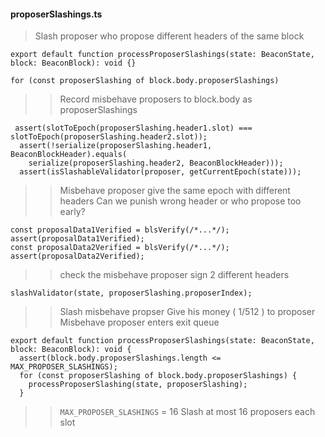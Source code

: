 #### proposerSlashings.ts
> Slash proposer who propose different headers of the same block
> 
    export default function processProposerSlashings(state: BeaconState, block: BeaconBlock): void {}

>
    for (const proposerSlashing of block.body.proposerSlashings)

>> Record misbehave proposers to block.body as proposerSlashings       

     assert(slotToEpoch(proposerSlashing.header1.slot) === slotToEpoch(proposerSlashing.header2.slot));
      assert(!serialize(proposerSlashing.header1, BeaconBlockHeader).equals(
        serialize(proposerSlashing.header2, BeaconBlockHeader)));
      assert(isSlashableValidator(proposer, getCurrentEpoch(state)));
>> Misbehave proposer give the same epoch with different headers
>> Can we punish wrong header or who propose too early?
>> 
    const proposalData1Verified = blsVerify(/*...*/);
    assert(proposalData1Verified);
    const proposalData2Verified = blsVerify(/*...*/);
    assert(proposalData2Verified);
    
>> check the misbehave proposer sign 2 different headers

    slashValidator(state, proposerSlashing.proposerIndex);
>> Slash misbehave propser
>> Give his money ( 1/512 ) to proposer
>> Misbehave proposer enters exit queue	

>
	export default function processProposerSlashings(state: BeaconState, block: BeaconBlock): void {
	  assert(block.body.proposerSlashings.length <= MAX_PROPOSER_SLASHINGS);
	  for (const proposerSlashing of block.body.proposerSlashings) {
		processProposerSlashing(state, proposerSlashing);
	  }
>>`MAX_PROPOSER_SLASHINGS` = 16
>>Slash at most 16 proposers each slot
